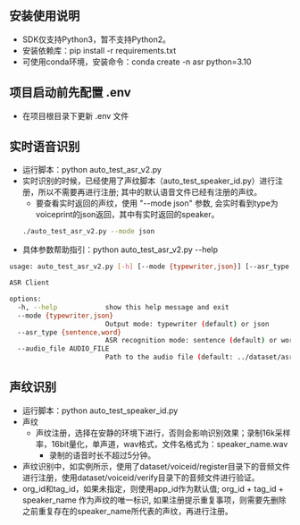 ## 安装使用说明
* SDK仅支持Python3，暂不支持Python2。
* 安装依赖库：pip install -r requirements.txt
* 可使用conda环境，安装命令：conda create -n asr python=3.10

## 项目启动前先配置 .env
* 在项目根目录下更新 .env 文件

## 实时语音识别
* 运行脚本：python auto_test_asr_v2.py
* 实时识别的时候，已经使用了声纹脚本（auto_test_speaker_id.py）进行注册，所以不需要再进行注册; 其中的默认语音文件已经有注册的声纹。
  * 要查看实时返回的声纹，使用 "--mode json" 参数,  会实时看到type为voiceprint的json返回，其中有实时返回的speaker。
  ```bash
  ./auto_test_asr_v2.py --mode json
  ```
* 具体参数帮助指引：python auto_test_asr_v2.py --help       
```bash
usage: auto_test_asr_v2.py [-h] [--mode {typewriter,json}] [--asr_type {sentence,word}] [--audio_file AUDIO_FILE]

ASR Client

options:
  -h, --help            show this help message and exit
  --mode {typewriter,json}
                        Output mode: typewriter (default) or json
  --asr_type {sentence,word}
                        ASR recognition mode: sentence (default) or word
  --audio_file AUDIO_FILE
                        Path to the audio file (default: ../dataset/asr/3-1-60s.wav)
```

## 声纹识别
* 运行脚本：python auto_test_speaker_id.py 
* 声纹
    * 声纹注册，选择在安静的环境下进行，否则会影响识别效果；录制16k采样率，16bit量化，单声道，wav格式，文件名格式为：speaker_name.wav
        * 录制的语音时长不超过5分钟。
* 声纹识别中，如实例所示，使用了dataset/voiceid/register目录下的音频文件进行注册，使用dataset/voiceid/verify目录下的音频文件进行验证。
* org_id和tag_id，如果未指定，则使用app_id作为默认值; org_id + tag_id + speaker_name 作为声纹的唯一标识, 如果注册提示重复事项，则需要先删除之前重复存在的speaker_name所代表的声纹，再进行注册。
